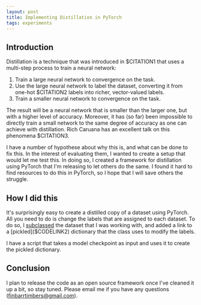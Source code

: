 ```yaml
---
layout: post
title: Implementing Distillation in PyTorch
tags: experiments
---
```


## Introduction

Distillation is a technique that was introduced in $CITATION1 that uses a
multi-step process to train a neural network:

1. Train a large neural network to convergence on the task.
2. Use the large neural network to label the dataset, converting it from
one-hot $CITATION2 labels into richer, vector-valued labels.
3. Train a smaller neural network to convergence on the task.

The result will be a neural network that is smaller than the larger one, but
with a higher level of accuracy. Moreover, it has (so far) been impossible to
directly train a small network to the same degree of accuracy as one can achieve
with distillation. Rich Caruana has an excellent talk on this phenomena
$CITATION3.

I have a number of hypothese about why this is, and what can be done to fix
this. In the interest of evaluating them, I wanted to create a setup that would
let me test this. In doing so, I created a framework for distillation using
PyTorch that I'm releasing to let others do the same. I found it hard to find
resources to do this in PyTorch, so I hope that I will save others the struggle.

## How I did this

It's surprisingly easy to create a distilled copy of a dataset using PyTorch.
All you need to do is change the labels that are assigned to each dataset.
To do so, I [subclassed]($CODELINK1) the dataset that I was working with, and
added a link to a [pickled]($CODELINK2) dictionary that the class uses to modify
the labels.

I have a script that takes a model checkpoint as input and uses it to create the
pickled dictionary.

## Conclusion

I plan to release the code as an open source framework once I've cleaned it up
a bit, so stay tuned. Please email me if you have any questions
(finbarrtimbers@gmail.com).
